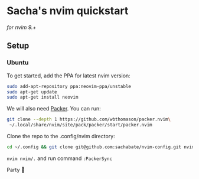 # Sacha's nvim quickstart
*for nvim 9.+*

## Setup

### Ubuntu
To get started, add the PPA for latest nvim version:
```bash
sudo add-apt-repository ppa:neovim-ppa/unstable
sudo apt-get update
sudo apt-get install neovim
```

We will also need [Packer](https://github.com/wbthomason/packer.nvim).
You can run:
```bash
git clone --depth 1 https://github.com/wbthomason/packer.nvim\
 ~/.local/share/nvim/site/pack/packer/start/packer.nvim
```


Clone the repo to the .config/nvim directory:
```bash
cd ~/.config && git clone git@github.com:sachabate/nvim-config.git nvim
```


`nvim nvim/.` and run command `:PackerSync`


Party :tada:
